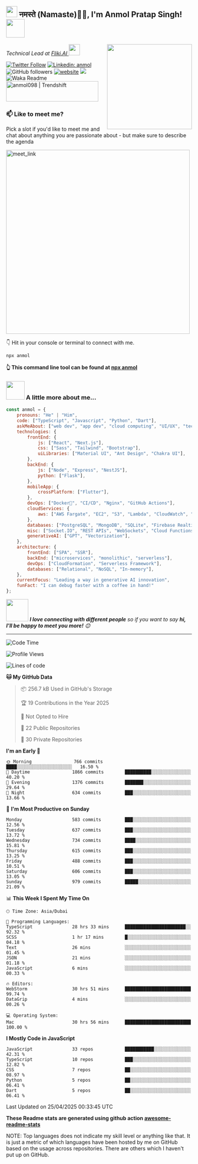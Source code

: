 <h2><img src="https://emojis.slackmojis.com/emojis/images/1531849430/4246/blob-sunglasses.gif?1531849430" width="30"/> नमस्ते (Namaste)🙏🏻, I'm Anmol Pratap Singh! <img src="https://media.giphy.com/media/12oufCB0MyZ1Go/giphy.gif" width="50"></h2>
<img align='right' src="https://media.giphy.com/media/M9gbBd9nbDrOTu1Mqx/giphy.gif" width="230">
<p><em>Technical Lead at <a href="https://fliki.ai/">Fliki.AI
</a><img src="https://media.giphy.com/media/WUlplcMpOCEmTGBtBW/giphy.gif" width="30"> 
</em></p>

[![Twitter Follow](https://img.shields.io/twitter/follow/misteranmol?label=Follow)](https://twitter.com/intent/follow?screen_name=misteranmol)
[![Linkedin: anmol](https://img.shields.io/badge/-anmol-blue?style=flat-square&logo=Linkedin&logoColor=white&link=https://www.linkedin.com/in/anmol-p-singh/)](https://www.linkedin.com/in/anmol098/)
![GitHub followers](https://img.shields.io/github/followers/anmol098?label=Follow&style=social)
[![website](https://img.shields.io/badge/Website-46a2f1.svg?&style=flat-square&logo=Google-Chrome&logoColor=white&link=https://anmolsingh.me/)](https://anmolsingh.me/)
![](https://visitor-badge.glitch.me/badge?page_id=anmol098.anmol098)
![Waka Readme](https://github.com/anmol098/anmol098/workflows/Waka%20Readme/badge.svg)
<a href="https://trendshift.io/developers/2235" target="_blank"><img src="https://trendshift.io/api/badge/developers/2235" alt="anmol098 | Trendshift" style="width: 250px; height: 55px;" width="250" height="55"/></a>

### 📫 Like to meet me?

Pick a slot if you'd like to meet me and chat about anything you are passionate about - but make sure to describe the agenda

<a href="https://calendly.com/anmol098/30min" target="_blank"><img width="498" alt="meet_link" src="https://user-images.githubusercontent.com/15426564/144297439-f530f383-e73e-41e0-9914-a9b7d3f432e5.png"></a>

👇 Hit in your console or terminal to connect with me.

```bash
npx anmol
```
**👆 This command line tool can be found at [npx anmol](https://github.com/anmol098/npx_card)**

### <img src="https://media.giphy.com/media/VgCDAzcKvsR6OM0uWg/giphy.gif" width="50"> A little more about me...  

```javascript
const anmol = {
    pronouns: "He" | "Him",
    code: ["TypeScript", "Javascript", "Python", "Dart"],
    askMeAbout: ["web dev", "app dev", "cloud computing", "UI/UX", "tech trends"],
    technologies: {
        frontEnd: {
            js: ["React", "Next.js"],
            css: ["Sass", "Tailwind", "Bootstrap"],
            uiLibraries: ["Material UI", "Ant Design", "Chakra UI"],
        },
        backEnd: {
            js: ["Node", "Express", "NestJS"],
            python: ["Flask"],
        },
        mobileApp: {
            crossPlatform: ["Flutter"],
        },
        devOps: ["Docker🐳", "CI/CD", "Nginx", "GitHub Actions"],
        cloudServices: {
            aws: ["AWS Fargate", "EC2", "S3", "Lambda", "CloudWatch", "RDS"],
        },
        databases: ["PostgreSQL", "MongoDB", "SQLite", "Firebase Realtime DB", "redis"],
        misc: ["Socket.IO", "REST APIs", "WebSockets", "Cloud Functions"],
        generativeAI: ["GPT", "Vectorization"],
    },
    architecture: {
        frontEnd: ["SPA", "SSR"],
        backEnd: ["microservices", "monolithic", "serverless"],
        devOps: ["CloudFormation", "Serverless Framework"],
        databases: ["Relational", "NoSQL", "In-memory"],
    },
    currentFocus: "Leading a way in generative AI innovation",
    funFact: "I can debug faster with a coffee in hand!"
};
```

<img src="https://media.giphy.com/media/LnQjpWaON8nhr21vNW/giphy.gif" width="60"> <em><b>I love connecting with different people</b> so if you want to say <b>hi, I'll be happy to meet you more!</b> 😊</em>

---
<!--START_SECTION:waka-->
![Code Time](http://img.shields.io/badge/Code%20Time-4%2C047%20hrs%2023%20mins-blue)

![Profile Views](http://img.shields.io/badge/Profile%20Views-741-blue)

![Lines of code](https://img.shields.io/badge/From%20Hello%20World%20I%27ve%20Written-6.8%20million%20lines%20of%20code-blue)

**🐱 My GitHub Data** 

> 📦 256.7 kB Used in GitHub's Storage 
 > 
> 🏆 19 Contributions in the Year 2025
 > 
> 🚫 Not Opted to Hire
 > 
> 📜 22 Public Repositories 
 > 
> 🔑 30 Private Repositories 
 > 
**I'm an Early 🐤** 

```text
🌞 Morning                766 commits         ████░░░░░░░░░░░░░░░░░░░░░   16.50 % 
🌆 Daytime                1866 commits        ██████████░░░░░░░░░░░░░░░   40.20 % 
🌃 Evening                1376 commits        ███████░░░░░░░░░░░░░░░░░░   29.64 % 
🌙 Night                  634 commits         ███░░░░░░░░░░░░░░░░░░░░░░   13.66 % 
```
📅 **I'm Most Productive on Sunday** 

```text
Monday                   583 commits         ███░░░░░░░░░░░░░░░░░░░░░░   12.56 % 
Tuesday                  637 commits         ███░░░░░░░░░░░░░░░░░░░░░░   13.72 % 
Wednesday                734 commits         ████░░░░░░░░░░░░░░░░░░░░░   15.81 % 
Thursday                 615 commits         ███░░░░░░░░░░░░░░░░░░░░░░   13.25 % 
Friday                   488 commits         ███░░░░░░░░░░░░░░░░░░░░░░   10.51 % 
Saturday                 606 commits         ███░░░░░░░░░░░░░░░░░░░░░░   13.05 % 
Sunday                   979 commits         █████░░░░░░░░░░░░░░░░░░░░   21.09 % 
```


📊 **This Week I Spent My Time On** 

```text
🕑︎ Time Zone: Asia/Dubai

💬 Programming Languages: 
TypeScript               28 hrs 33 mins      ███████████████████████░░   92.32 % 
SCSS                     1 hr 17 mins        █░░░░░░░░░░░░░░░░░░░░░░░░   04.18 % 
Text                     26 mins             ░░░░░░░░░░░░░░░░░░░░░░░░░   01.45 % 
JSON                     21 mins             ░░░░░░░░░░░░░░░░░░░░░░░░░   01.18 % 
JavaScript               6 mins              ░░░░░░░░░░░░░░░░░░░░░░░░░   00.33 % 

🔥 Editors: 
WebStorm                 30 hrs 51 mins      █████████████████████████   99.74 % 
DataGrip                 4 mins              ░░░░░░░░░░░░░░░░░░░░░░░░░   00.26 % 

💻 Operating System: 
Mac                      30 hrs 56 mins      █████████████████████████   100.00 % 
```

**I Mostly Code in JavaScript** 

```text
JavaScript               33 repos            ███████████░░░░░░░░░░░░░░   42.31 % 
TypeScript               10 repos            ███░░░░░░░░░░░░░░░░░░░░░░   12.82 % 
CSS                      7 repos             ██░░░░░░░░░░░░░░░░░░░░░░░   08.97 % 
Python                   5 repos             ██░░░░░░░░░░░░░░░░░░░░░░░   06.41 % 
Dart                     5 repos             ██░░░░░░░░░░░░░░░░░░░░░░░   06.41 % 
```




 Last Updated on 25/04/2025 00:33:45 UTC
<!--END_SECTION:waka-->

**These Readme stats are generated using github action [awesome-readme-stats](https://github.com/anmol098/waka-readme-stats)**

NOTE: Top languages does not indicate my skill level or anything like that. It is just a metric of which languages have been hosted by me on GitHub based on the usage across repositories. There are others which I haven't put up on GitHub.
